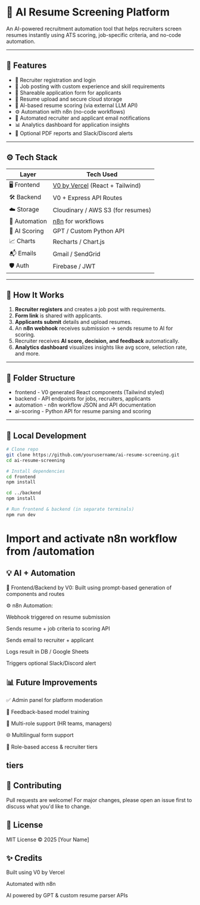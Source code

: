 # 🧠 AI Resume Screening Platform

An AI-powered recruitment automation tool that helps recruiters screen resumes instantly using ATS scoring, job-specific criteria, and no-code automation.

---

## 🚀 Features

- 📝 Recruiter registration and login
- 📄 Job posting with custom experience and skill requirements
- 🔗 Shareable application form for applicants
- 📂 Resume upload and secure cloud storage
- 🤖 AI-based resume scoring (via external LLM API)
- ⚙️ Automation with n8n (no-code workflows)
- 📧 Automated recruiter and applicant email notifications
- 📊 Analytics dashboard for application insights
- 🧾 Optional PDF reports and Slack/Discord alerts

---

## ⚙️ Tech Stack

| Layer        | Tech Used                      |
|-------------|---------------------------------|
| 🖥 Frontend   | [V0 by Vercel](https://v0.dev) (React + Tailwind) |
| 🛠 Backend    | V0 + Express API Routes        |
| ☁️ Storage    | Cloudinary / AWS S3 (for resumes) |
| 🔄 Automation | [n8n](https://n8n.io) for workflows |
| 🧠 AI Scoring | GPT / Custom Python API        |
| 📈 Charts     | Recharts / Chart.js            |
| 📬 Emails     | Gmail / SendGrid               |
| 🛡 Auth       | Firebase / JWT                 |

---

## 🧩 How It Works

1. **Recruiter registers** and creates a job post with requirements.
2. **Form link** is shared with applicants.
3. **Applicants submit** details and upload resumes.
4. An **n8n webhook** receives submission → sends resume to AI for scoring.
5. Recruiter receives **AI score, decision, and feedback** automatically.
6. **Analytics dashboard** visualizes insights like avg score, selection rate, and more.

---

## 📂 Folder Structure

- frontend - V0 generated React components (Tailwind styled)
- backend - API endpoints for jobs, recruiters, applicants
-   automation - n8n workflow JSON and API documentation
 -  ai-scoring - Python API for resume parsing and scoring

---

## 🧪 Local Development

```bash
# Clone repo
git clone https://github.com/yourusername/ai-resume-screening.git
cd ai-resume-screening

# Install dependencies
cd frontend
npm install

cd ../backend
npm install

# Run frontend & backend (in separate terminals)
npm run dev
```
# Import and activate n8n workflow from /automation
## 💡 AI + Automation
🔮 Frontend/Backend by V0: Built using prompt-based generation of components and routes

⚙️ n8n Automation:

Webhook triggered on resume submission

Sends resume + job criteria to scoring API

Sends email to recruiter + applicant

Logs result in DB / Google Sheets

Triggers optional Slack/Discord alert
## 📊 Future Improvements
✅ Admin panel for platform moderation

🧠 Feedback-based model training

📁 Multi-role support (HR teams, managers)

🌐 Multilingual form support

🔐 Role-based access & recruiter tiers
## tiers

## 🙌 Contributing
Pull requests are welcome! For major changes, please open an issue first to discuss what you'd like to change.

## 📜 License
MIT License © 2025 [Your Name]
## ✨ Credits
Built using V0 by Vercel

Automated with n8n

AI powered by GPT & custom resume parser APIs


